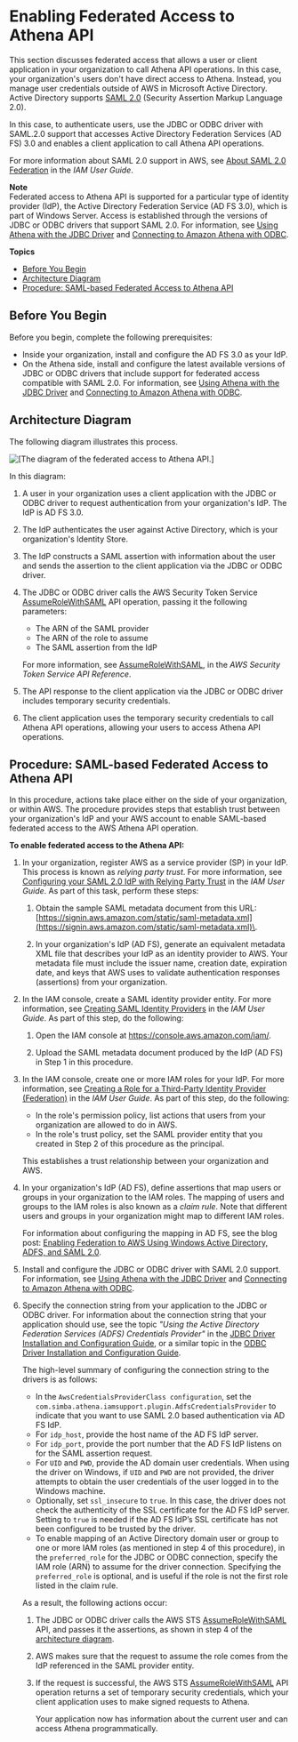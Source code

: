 # Enabling Federated Access to Athena API<a name="access-federation-saml"></a>

This section discusses federated access that allows a user or client application in your organization to call Athena API operations\. In this case, your organization's users don't have direct access to Athena\. Instead, you manage user credentials outside of AWS in Microsoft Active Directory\. Active Directory supports [SAML 2\.0](https://wiki.oasis-open.org/security) \(Security Assertion Markup Language 2\.0\)\.

In this case, to authenticate users, use the JDBC or ODBC driver with SAML\.2\.0 support that accesses Active Directory Federation Services \(AD FS\) 3\.0 and enables a client application to call Athena API operations\.

For more information about SAML 2\.0 support in AWS, see [About SAML 2\.0 Federation](https://docs.aws.amazon.com/IAM/latest/UserGuide/id_roles_providers_saml.html) in the *IAM User Guide*\. 

**Note**  
Federated access to Athena API is supported for a particular type of identity provider \(IdP\), the Active Directory Federation Service \(AD FS 3\.0\), which is part of Windows Server\. Access is established through the versions of JDBC or ODBC drivers that support SAML 2\.0\. For information, see [Using Athena with the JDBC Driver](connect-with-jdbc.md) and [Connecting to Amazon Athena with ODBC](connect-with-odbc.md)\.

**Topics**
+ [Before You Begin](#access-federation-before-you-begin)
+ [Architecture Diagram](#access-federation-diagram)
+ [Procedure: SAML\-based Federated Access to Athena API](#access-federation-procedure)

## Before You Begin<a name="access-federation-before-you-begin"></a>

 Before you begin, complete the following prerequisites: 
+ Inside your organization, install and configure the AD FS 3\.0 as your IdP\.
+ On the Athena side, install and configure the latest available versions of JDBC or ODBC drivers that include support for federated access compatible with SAML 2\.0\. For information, see [Using Athena with the JDBC Driver](connect-with-jdbc.md) and [Connecting to Amazon Athena with ODBC](connect-with-odbc.md)\.

## Architecture Diagram<a name="access-federation-diagram"></a>

The following diagram illustrates this process\.

![\[The diagram of the federated access to Athena API.\]](http://docs.aws.amazon.com/athena/latest/ug/images/athena-saml-based-federation.png)

In this diagram:

1. A user in your organization uses a client application with the JDBC or ODBC driver to request authentication from your organization's IdP\. The IdP is AD FS 3\.0\.

1. The IdP authenticates the user against Active Directory, which is your organization's Identity Store\.

1. The IdP constructs a SAML assertion with information about the user and sends the assertion to the client application via the JDBC or ODBC driver\.

1. The JDBC or ODBC driver calls the AWS Security Token Service [AssumeRoleWithSAML](https://docs.aws.amazon.com/STS/latest/APIReference/API_AssumeRoleWithSAML.html) API operation, passing it the following parameters:
   + The ARN of the SAML provider
   + The ARN of the role to assume
   + The SAML assertion from the IdP

   For more information, see [AssumeRoleWithSAML](https://docs.aws.amazon.com/STS/latest/APIReference/API_AssumeRoleWithSAML.html), in the *AWS Security Token Service API Reference*\.

1. The API response to the client application via the JDBC or ODBC driver includes temporary security credentials\.

1. The client application uses the temporary security credentials to call Athena API operations, allowing your users to access Athena API operations\.

## Procedure: SAML\-based Federated Access to Athena API<a name="access-federation-procedure"></a>

In this procedure, actions take place either on the side of your organization, or within AWS\. The procedure provides steps that establish trust between your organization's IdP and your AWS account to enable SAML\-based federated access to the AWS Athena API operation\.

**To enable federated access to the Athena API:**

1. In your organization, register AWS as a service provider \(SP\) in your IdP\. This process is known as *relying party trust*\. For more information, see [Configuring your SAML 2\.0 IdP with Relying Party Trust](https://docs.aws.amazon.com/IAM/latest/UserGuide/id_roles_providers_create_saml_relying-party.html) in the *IAM User Guide*\. As part of this task, perform these steps:

   1. Obtain the sample SAML metadata document from this URL: [https://signin.aws.amazon.com/static/saml-metadata.xml](https://signin.aws.amazon.com/static/saml-metadata.xml)\.

   1. In your organization's IdP \(AD FS\), generate an equivalent metadata XML file that describes your IdP as an identity provider to AWS\. Your metadata file must include the issuer name, creation date, expiration date, and keys that AWS uses to validate authentication responses \(assertions\) from your organization\. 

1. In the IAM console, create a SAML identity provider entity\. For more information, see [Creating SAML Identity Providers](https://docs.aws.amazon.com/IAM/latest/UserGuide/id_roles_providers_create_saml.html) in the *IAM User Guide*\. As part of this step, do the following: 

   1. Open the IAM console at [https://console\.aws\.amazon\.com/iam/](https://console.aws.amazon.com/iam/)\.

   1. Upload the SAML metadata document produced by the IdP \(AD FS\) in Step 1 in this procedure\. 

1. In the IAM console, create one or more IAM roles for your IdP\. For more information, see [Creating a Role for a Third\-Party Identity Provider \(Federation\)](https://docs.aws.amazon.com/IAM/latest/UserGuide/id_roles_create_for-idp.html) in the *IAM User Guide*\. As part of this step, do the following: 
   + In the role's permission policy, list actions that users from your organization are allowed to do in AWS\. 
   + In the role's trust policy, set the SAML provider entity that you created in Step 2 of this procedure as the principal\. 

   This establishes a trust relationship between your organization and AWS\.

1. In your organization's IdP \(AD FS\), define assertions that map users or groups in your organization to the IAM roles\. The mapping of users and groups to the IAM roles is also known as a *claim rule*\. Note that different users and groups in your organization might map to different IAM roles\. 

   For information about configuring the mapping in AD FS, see the blog post: [Enabling Federation to AWS Using Windows Active Directory, ADFS, and SAML 2\.0](https://aws.amazon.com/blogs/security/enabling-federation-to-aws-using-windows-active-directory-adfs-and-saml-2-0/)\.

1. Install and configure the JDBC or ODBC driver with SAML 2\.0 support\. For information, see [Using Athena with the JDBC Driver](connect-with-jdbc.md) and [Connecting to Amazon Athena with ODBC](connect-with-odbc.md)\.

1. Specify the connection string from your application to the JDBC or ODBC driver\. For information about the connection string that your application should use, see the topic *"Using the Active Directory Federation Services \(ADFS\) Credentials Provider"* in the [ JDBC Driver Installation and Configuration Guide](https://s3.amazonaws.com/athena-downloads/drivers/JDBC/SimbaAthenaJDBC_2.0.6/docs/Simba+Athena+JDBC+Driver+Install+and+Configuration+Guide.pdf), or a similar topic in the [ODBC Driver Installation and Configuration Guide](https://s3.amazonaws.com/athena-downloads/drivers/ODBC/SimbaAthenaODBC_1.0.4/Simba+Athena+ODBC+Install+and+Configuration+Guide.pdf)\.

   The high\-level summary of configuring the connection string to the drivers is as follows:
   + In the `AwsCredentialsProviderClass configuration`, set the `com.simba.athena.iamsupport.plugin.AdfsCredentialsProvider` to indicate that you want to use SAML 2\.0 based authentication via AD FS IdP\. 
   + For `idp_host`, provide the host name of the AD FS IdP server\.
   + For `idp_port`, provide the port number that the AD FS IdP listens on for the SAML assertion request\.
   + For `UID` and `PWD`, provide the AD domain user credentials\. When using the driver on Windows, if `UID` and `PWD` are not provided, the driver attempts to obtain the user credentials of the user logged in to the Windows machine\.
   + Optionally, set `ssl_insecure` to `true`\. In this case, the driver does not check the authenticity of the SSL certificate for the AD FS IdP server\. Setting to `true` is needed if the AD FS IdP’s SSL certificate has not been configured to be trusted by the driver\.
   + To enable mapping of an Active Directory domain user or group to one or more IAM roles \(as mentioned in step 4 of this procedure\), in the `preferred_role` for the JDBC or ODBC connection, specify the IAM role \(ARN\) to assume for the driver connection\. Specifying the `preferred_role` is optional, and is useful if the role is not the first role listed in the claim rule\.

   As a result, the following actions occur:

   1. The JDBC or ODBC driver calls the AWS STS [AssumeRoleWithSAML](https://docs.aws.amazon.com/STS/latest/APIReference/API_AssumeRoleWithSAML.html) API, and passes it the assertions, as shown in step 4 of the [architecture diagram](#access-federation-diagram)\. 

   1. AWS makes sure that the request to assume the role comes from the IdP referenced in the SAML provider entity\. 

   1. If the request is successful, the AWS STS [AssumeRoleWithSAML](https://docs.aws.amazon.com/STS/latest/APIReference/API_AssumeRoleWithSAML.html) API operation returns a set of temporary security credentials, which your client application uses to make signed requests to Athena\. 

      Your application now has information about the current user and can access Athena programmatically\. 